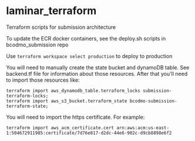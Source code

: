 # laminar_terraform
Terraform scripts for submission architecture

To update the ECR docker containers, see the deploy.sh scripts in bcodmo_submission repo 

Use `terraform workspace select production` to deploy to production

You will need to manually create the state bucket and dynamoDB table. See backend.tf file for information about those resources. After that you'll need to import those resources like:

```
terraform import aws_dynamodb_table.terraform_locks submission-terraform-locks;
terraform import aws_s3_bucket.terraform_state bcodmo-submission-terraform-state;
```

You will need to import the https certificate. For example:

```
terraform import aws_acm_certificate.cert arn:aws:acm:us-east-1:504672911985:certificate/7d76e817-d2dc-44e6-902c-d9cb8898e6f2
```
